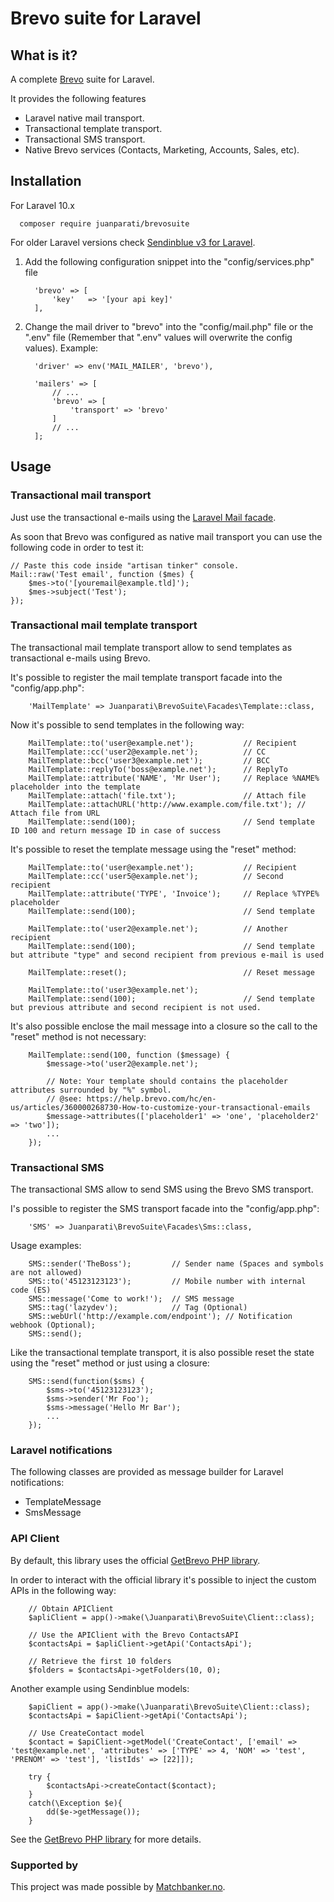 # Brevo suite for Laravel

## What is it?

A complete [Brevo](https://www.brevo.com/) suite for Laravel.

It provides the following features

- Laravel native mail transport.
- Transactional template transport.
- Transactional SMS transport.
- Native Brevo services (Contacts, Marketing, Accounts, Sales, etc).


## Installation

For Laravel 10.x

      composer require juanparati/brevosuite

For older Laravel versions check [Sendinblue v3 for Laravel](https://github.com/juanparati/Sendinblue).
   

1. Add the following configuration snippet into the "config/services.php" file

         'brevo' => [        
             'key'   => '[your api key]'
         ],

2. Change the mail driver to "brevo" into the "config/mail.php" file or the ".env" file (Remember that ".env" values will overwrite the config values). Example:
        
         'driver' => env('MAIL_MAILER', 'brevo'),

         'mailers' => [
             // ...
             'brevo' => [
                 'transport' => 'brevo'
             ]
             // ...
         ];


## Usage

### Transactional mail transport

Just use the transactional e-mails using the [Laravel Mail facade](https://laravel.com/docs/8.x/mail#sending-mail).


As soon that Brevo was configured as native mail transport you can use the following code in order to test it:

    // Paste this code inside "artisan tinker" console.
    Mail::raw('Test email', function ($mes) { 
        $mes->to('[youremail@example.tld]'); 
        $mes->subject('Test'); 
    });


### Transactional mail template transport

The transactional mail template transport allow to send templates as transactional e-mails using Brevo.

It's possible to register the mail template transport facade into the "config/app.php":

        'MailTemplate' => Juanparati\BrevoSuite\Facades\Template::class,

Now it's possible to send templates in the following way:

        MailTemplate::to('user@example.net');           // Recipient
        MailTemplate::cc('user2@example.net');          // CC
        MailTemplate::bcc('user3@example.net');         // BCC
        MailTemplate::replyTo('boss@example.net');      // ReplyTo
        MailTemplate::attribute('NAME', 'Mr User');     // Replace %NAME% placeholder into the template 
        MailTemplate::attach('file.txt');               // Attach file
        MailTemplate::attachURL('http://www.example.com/file.txt'); // Attach file from URL
        MailTemplate::send(100);                        // Send template ID 100 and return message ID in case of success

It's possible to reset the template message using the "reset" method:

        MailTemplate::to('user@example.net');           // Recipient
        MailTemplate::cc('user5@example.net');          // Second recipient
        MailTemplate::attribute('TYPE', 'Invoice');     // Replace %TYPE% placeholder
        MailTemplate::send(100);                        // Send template
        
        MailTemplate::to('user2@example.net');          // Another recipient
        MailTemplate::send(100);                        // Send template but attribute "type" and second recipient from previous e-mail is used
        
        MailTemplate::reset();                          // Reset message
        
        MailTemplate::to('user3@example.net');          
        MailTemplate::send(100);                        // Send template but previous attribute and second recipient is not used.
                

It's also possible enclose the mail message into a closure so the call to the "reset" method is not necessary:

        MailTemplate::send(100, function ($message) {
            $message->to('user2@example.net');
            
            // Note: Your template should contains the placeholder attributes surrounded by "%" symbol.
            // @see: https://help.brevo.com/hc/en-us/articles/360000268730-How-to-customize-your-transactional-emails
            $message->attributes(['placeholder1' => 'one', 'placeholder2' => 'two']);
            ...
        });        


### Transactional SMS

The transactional SMS allow to send SMS using the Brevo SMS transport.

I's possible to register the SMS transport facade into the "config/app.php":

        'SMS' => Juanparati\BrevoSuite\Facades\Sms::class,

Usage examples:

        SMS::sender('TheBoss');         // Sender name (Spaces and symbols are not allowed)
        SMS::to('45123123123');         // Mobile number with internal code (ES)
        SMS::message('Come to work!');  // SMS message
        SMS::tag('lazydev');            // Tag (Optional)
        SMS::webUrl('http://example.com/endpoint'); // Notification webhook (Optional);
        SMS::send();
        
Like the transactional template transport, it is also possible reset the state using the "reset" method or just using a closure:

        SMS::send(function($sms) {
            $sms->to('45123123123');
            $sms->sender('Mr Foo');
            $sms->message('Hello Mr Bar');
            ...
        });
        

### Laravel notifications

The following classes are provided as message builder for Laravel notifications:

- TemplateMessage
- SmsMessage


### API Client

By default, this library uses the official [GetBrevo PHP library](https://github.com/getbrevo/brevo-php).

In order to interact with the official library it's possible to inject the custom APIs in the following way:

        // Obtain APIClient
        $apliClient = app()->make(\Juanparati\BrevoSuite\Client::class);
        
        // Use the APIClient with the Brevo ContactsAPI
        $contactsApi = $apliClient->getApi('ContactsApi');
        
        // Retrieve the first 10 folders
        $folders = $contactsApi->getFolders(10, 0);  

Another example using Sendinblue models:

        $apiClient = app()->make(\Juanparati\BrevoSuite\Client::class);
        $contactsApi = $apiClient->getApi('ContactsApi');

        // Use CreateContact model
        $contact = $apiClient->getModel('CreateContact', ['email' => 'test@example.net', 'attributes' => ['TYPE' => 4, 'NOM' => 'test', 'PRENOM' => 'test'], 'listIds' => [22]]);

        try {
            $contactsApi->createContact($contact);
        }
        catch(\Exception $e){
            dd($e->getMessage());
        }

See the [GetBrevo PHP library](https://github.com/getbrevo/brevo-php) for more details.    


### Supported by

This project was made possible by [Matchbanker.no](https://matchbanker.no/).
